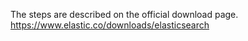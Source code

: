 The steps are described on the official download page.
https://www.elastic.co/downloads/elasticsearch